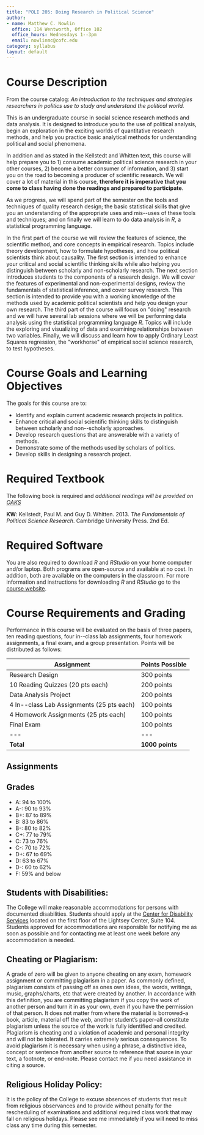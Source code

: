 ```yaml
---
title: "POLI 205: Doing Research in Political Science"
author:
- name: Matthew C. Nowlin 
  office: 114 Wentworth, Office 102
  office_hours: Wednesdays 1--3pm
  email: nowlinmc@cofc.edu
category: syllabus
layout: default
---
```


# Course Description

From the course catalog: _An introduction to the techniques and strategies researchers in politics use to study and understand the political world._ 

This is an undergraduate course in social science research methods and data analysis.  It is designed to introduce you to the use of political analysis, begin an exploration in the exciting worlds of quantitative research methods, and help you practice basic analytical methods for understanding political and social phenomena. 

In addition and as stated in the Kellstedt and Whitten text, this course will help prepare you to 1) consume academic political science research in your other courses, 2) become a better consumer of information, and 3) start you on the road to becoming a producer of scientific research. We will cover a lot of material in this course, __therefore it is imperative that you come to class having done the readings and prepared to participate__. 

As we progress, we will spend part of the semester on the tools and techniques of quality research design; the basic statistical skills that give you an understanding of the appropriate uses and mis--uses of these tools and techniques; and on finally we will learn to do data analysis in _R_, a statistical programming language. 

In the first part of the course we will review the features of science, the scientific method, and core concepts in empirical research. Topics include theory development, how to formulate hypotheses, and how political scientists think about causality. The first section is intended to enhance your critical and social scientific thinking skills while also helping you distinguish between scholarly and non-scholarly research. The next section introduces students to the components of a research design. We will cover the features of experimental and non-experimental designs, review the fundamentals of statistical inference, and cover survey research. This section is intended to provide you with a working knowledge of the methods used by academic political scientists and help you design your own research. The third part of the course will focus on "doing" research and we will have several lab sessions where we will be performing data analysis using the statistical programming language _R_. Topics will include the exploring and visualizing of data and examining relationships between two variables. Finally, we will discuss and learn how to apply Ordinary Least Squares regression, the "workhorse" of empirical social science research, to test hypotheses. 

# Course Goals and Learning Objectives

The goals for this course are to:

* Identify and explain current academic research projects in politics.
* Enhance critical and social scientific thinking skills to distinguish between scholarly and non--scholarly approaches.
* Develop research questions that are answerable with a variety of methods. 
* Demonstrate some of the methods used by scholars of politics. 
* Develop skills in designing a research project. 

# Required Textbook

The following book is required and _additional readings will be
provided on [OAKS](https://lms.cofc.edu/)_

__KW__: Kellstedt, Paul M. and Guy D. Whitten. 2013. _The Fundamentals of Political Science Research_. Cambridge University Press. 2nd Ed. 

# Required Software

You are also required to download _R_ and _RStudio_ on your home computer and/or laptop. Both programs are open-source and available at no cost. In addition, both are available on the computers in the classroom. For more information and instructions for downloading _R_ and _RStudio_ go to the [course website](http://matthewcnowlin.com/poli205/r.html).


# Course Requirements and Grading

Performance in this course will be evaluated on the basis of three
papers, ten reading questions, four in--class lab assignments, four homework assignments, a final exam, and a group presentation. 
Points will be distributed as follows:

Assignment | Points Possible
--- | ---
Research Design  | 300 points 
10 Reading Quizzes (20 pts each) | 200 points
Data Analysis Project | 200 points 
4 In--class Lab Assignments (25 pts each)  | 100 points 
4 Homework Assignments (25 pts each) | 100 points 
Final Exam | 100 points 
--- | ---
__Total__ | __1000 points__

## Assignments


## Grades 

* A: 94 to 100% 
* A-: 90 to 93% 
* B+: 87 to 89% 
* B: 83 to 86% 
* B-: 80 to 82% 
* C+: 77 to 79% 
* C:  73 to 76%
* C-: 70 to 72% 
* D+: 67 to 69% 
* D: 63 to 67% 
* D-: 60 to 62% 
* F: 59%  and below 


## Students with Disabilities:
The College will make reasonable accommodations for persons with
documented disabilities. Students should apply at the [Center for
Disability Services](http://disabilityservices.cofc.edu/) located on the first floor of the Lightsey Center, Suite 104. Students approved for accommodations are responsible for notifying me as soon as possible and for contacting me at least one week before any accommodation is needed. 
 
## Cheating or Plagiarism:
A grade of zero will be given to anyone cheating on any exam, homework
assignment or committing plagiarism in a paper. As commonly defined,
plagiarism consists of passing off as ones own ideas, the words,
writings, music, graphs/charts, etc that were created by another. In
accordance with this definition, you are committing plagiarism if you
copy the work of another person and turn it in as your own, even if
you have the permission of that person.  It does not matter from where
the material is borrowed–a book, article, material off the web,
another student’s paper–all constitute plagiarism unless the source of
the work is fully identified and credited. Plagiarism is cheating and
a violation of academic and personal integrity and will not be
tolerated.  It carries extremely serious consequences.  To avoid
plagiarism it is necessary when using a phrase, a distinctive idea,
concept or sentence from another source to reference that source in
your text, a footnote, or end-note.  Please contact me if you need
assistance in citing a source. 

## Religious Holiday Policy:
It is the policy of the College to excuse absences of students that
result from religious observances and to provide without penalty for
the rescheduling of examinations and additional required class work
that may fall on religious holidays.  Please see me
immediately if you will need to miss class any time during this
semester.




